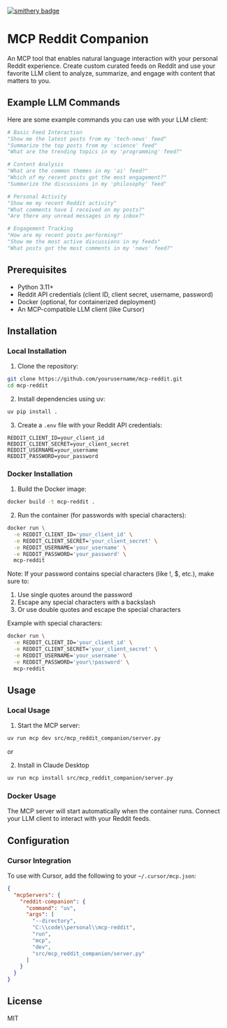 [![smithery badge](https://smithery.ai/badge/@saginawj/mcp-reddit-companion)](https://smithery.ai/server/@saginawj/mcp-reddit-companion)

# MCP Reddit Companion

An MCP tool that enables natural language interaction with your personal Reddit experience. Create custom curated feeds on Reddit and use your favorite LLM client to analyze, summarize, and engage with content that matters to you.

## Example LLM Commands

Here are some example commands you can use with your LLM client:

```python
# Basic Feed Interaction
"Show me the latest posts from my 'tech-news' feed"
"Summarize the top posts from my 'science' feed"
"What are the trending topics in my 'programming' feed?"

# Content Analysis
"What are the common themes in my 'ai' feed?"
"Which of my recent posts got the most engagement?"
"Summarize the discussions in my 'philosophy' feed"

# Personal Activity
"Show me my recent Reddit activity"
"What comments have I received on my posts?"
"Are there any unread messages in my inbox?"

# Engagement Tracking
"How are my recent posts performing?"
"Show me the most active discussions in my feeds"
"What posts got the most comments in my 'news' feed?"
```

## Prerequisites

- Python 3.11+
- Reddit API credentials (client ID, client secret, username, password)
- Docker (optional, for containerized deployment)
- An MCP-compatible LLM client (like Cursor)

## Installation

### Local Installation

1. Clone the repository:
```bash
git clone https://github.com/yourusername/mcp-reddit.git
cd mcp-reddit
```

2. Install dependencies using uv:
```bash
uv pip install .
```

3. Create a `.env` file with your Reddit API credentials:
```env
REDDIT_CLIENT_ID=your_client_id
REDDIT_CLIENT_SECRET=your_client_secret
REDDIT_USERNAME=your_username
REDDIT_PASSWORD=your_password
```

### Docker Installation

1. Build the Docker image:
```bash
docker build -t mcp-reddit .
```

2. Run the container (for passwords with special characters):
```bash
docker run \
  -e REDDIT_CLIENT_ID='your_client_id' \
  -e REDDIT_CLIENT_SECRET='your_client_secret' \
  -e REDDIT_USERNAME='your_username' \
  -e REDDIT_PASSWORD='your_password' \
  mcp-reddit
```

Note: If your password contains special characters (like !, $, etc.), make sure to:
1. Use single quotes around the password
2. Escape any special characters with a backslash
3. Or use double quotes and escape the special characters

Example with special characters:
```bash
docker run \
  -e REDDIT_CLIENT_ID='your_client_id' \
  -e REDDIT_CLIENT_SECRET='your_client_secret' \
  -e REDDIT_USERNAME='your_username' \
  -e REDDIT_PASSWORD='your\!password' \
  mcp-reddit
```

## Usage

### Local Usage

1. Start the MCP server:
```bash
uv run mcp dev src/mcp_reddit_companion/server.py
```

or 

2. Install in Claude Desktop
```bash
uv run mcp install src/mcp_reddit_companion/server.py 
```

### Docker Usage

The MCP server will start automatically when the container runs. Connect your LLM client to interact with your Reddit feeds.

## Configuration

### Cursor Integration

To use with Cursor, add the following to your `~/.cursor/mcp.json`:

```json
{
  "mcpServers": {
    "reddit-companion": {
      "command": "uv",
      "args": [
        "--directory",
        "C:\\code\\personal\\mcp-reddit",
        "run",
        "mcp",
        "dev",
        "src/mcp_reddit_companion/server.py"
      ]
    }
  }
}
```

## License

MIT
